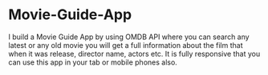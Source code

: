 # Movie-Guide-App
I build a Movie Guide App by using OMDB API where you can search any latest or any old movie you will get a full information about the film that when it was release, director name, actors etc. It is fully responsive that you can use this app in your tab or mobile phones also.
